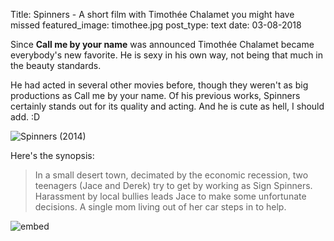 Title: Spinners - A short film with Timothée Chalamet you might have missed
featured_image: timothee.jpg
post_type: text
date: 03-08-2018

Since **Call me by your name** was announced Timothée Chalamet became everybody's new favorite. He is sexy in his own way, not being that much in the beauty standards. 

He had acted in several other movies before, though they weren't as big productions as Call me by your name. Of his previous works, Spinners certainly stands out for its quality and acting. And he is cute as hell, I should add. :D

![Spinners (2014)](https://images-na.ssl-images-amazon.com/images/M/MV5BMDI0MDQ4MTQtYzA3My00MDE3LWI0YjMtOWUzMDg3YTcyYWU0XkEyXkFqcGdeQXVyMjk2OTQwMjg@._V1_SY1000_CR0,0,664,1000_AL_.jpg)

Here's the synopsis: 

> In a small desert town, decimated by the economic recession, two 
> teenagers (Jace and Derek) try to get by working as Sign Spinners. 
> Harassment by local bullies leads Jace to make some unfortunate 
> decisions. A single mom living out of her car steps in to help.

![embed](https://www.youtube.com/watch?v=AOYMwuHJa3Q)